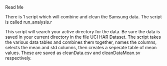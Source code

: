 Read Me

There is 1 script which will combine and clean the Samsung data. The script is called run_analysis.r

This script will search your active directory for the data. Be sure the data is saved in your current directory in the file UCI HAR Dataset. The script takes the various data tables and combines them together, names the columns, selects the mean and std columns, then creates a seperate table of mean values. These are saved as cleanData.csv and cleanDataMean.sv respectively.
